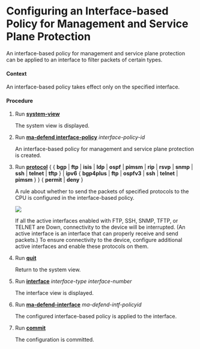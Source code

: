 Configuring an Interface-based Policy for Management and Service Plane Protection
=================================================================================

An interface-based policy for management and service plane protection can be applied to an interface to filter packets of certain types.

#### Context

An interface-based policy takes effect only on the specified interface.


#### Procedure

1. Run [**system-view**](cmdqueryname=system-view)
   
   
   
   The system view is displayed.
2. Run [**ma-defend interface-policy**](cmdqueryname=ma-defend+interface-policy) *interface-policy-id*
   
   
   
   An interface-based policy for management and service plane protection is created.
3. Run [**protocol**](cmdqueryname=protocol+bgp+ftp+isis+ldp+ospf+pimsm+rip+rsvp+snmp+ssh+telnet) { { **bgp** | **ftp** | **isis** | **ldp** | **ospf** | **pimsm** | **rip** | **rsvp** | **snmp** | **ssh** | **telnet** | **tftp** } | **ipv6** { **bgp4plus** | **ftp** | **ospfv3** | **ssh** | **telnet** | **pimsm** } } { **permit** | **deny** }
   
   
   
   A rule about whether to send the packets of specified protocols to the CPU is configured in the interface-based policy.
   
   ![](../../../../public_sys-resources/note_3.0-en-us.png) 
   
   If all the active interfaces enabled with FTP, SSH, SNMP, TFTP, or TELNET are Down, connectivity to the device will be interrupted. (An active interface is an interface that can properly receive and send packets.) To ensure connectivity to the device, configure additional active interfaces and enable these protocols on them.
4. Run [**quit**](cmdqueryname=quit)
   
   
   
   Return to the system view.
5. Run [**interface**](cmdqueryname=interface) *interface-type* *interface-number*
   
   
   
   The interface view is displayed.
6. Run [**ma-defend-interface**](cmdqueryname=ma-defend-interface) *ma-defend-intf-policyid*
   
   
   
   The configured interface-based policy is applied to the interface.
7. Run [**commit**](cmdqueryname=commit)
   
   
   
   The configuration is committed.
